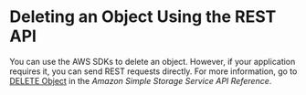 # Deleting an Object Using the REST API<a name="DeletingAnObjectsUsingREST"></a>

You can use the AWS SDKs to delete an object\. However, if your application requires it, you can send REST requests directly\. For more information, go to [DELETE Object](http://docs.aws.amazon.com/AmazonS3/latest/API/RESTObjectDELETE.html) in the *Amazon Simple Storage Service API Reference*\. 